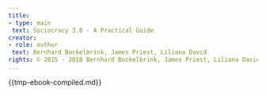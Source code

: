 ```yaml
---
title:
- type: main
 text: Sociocracy 3.0 - A Practical Guide
creator:
- role: author
 text: Bernhard Bockelbrink, James Priest, Liliana David
rights: © 2015 - 2018 Bernhard Bockelbrink, James Priest, Liliana David, CC BY-SA
...
```


{{tmp-ebook-compiled.md}}